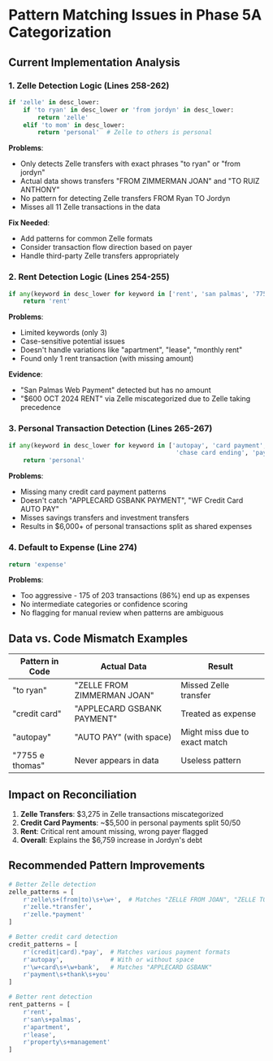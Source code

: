 # Pattern Matching Issues in Phase 5A Categorization

## Current Implementation Analysis

### 1. Zelle Detection Logic (Lines 258-262)
```python
if 'zelle' in desc_lower:
    if 'to ryan' in desc_lower or 'from jordyn' in desc_lower:
        return 'zelle'
    elif 'to mom' in desc_lower:
        return 'personal'  # Zelle to others is personal
```

**Problems**:
- Only detects Zelle transfers with exact phrases "to ryan" or "from jordyn"
- Actual data shows transfers "FROM ZIMMERMAN JOAN" and "TO RUIZ ANTHONY"
- No pattern for detecting Zelle transfers FROM Ryan TO Jordyn
- Misses all 11 Zelle transactions in the data

**Fix Needed**:
- Add patterns for common Zelle formats
- Consider transaction flow direction based on payer
- Handle third-party Zelle transfers appropriately

### 2. Rent Detection Logic (Lines 254-255)
```python
if any(keyword in desc_lower for keyword in ['rent', 'san palmas', '7755 e thomas']):
    return 'rent'
```

**Problems**:
- Limited keywords (only 3)
- Case-sensitive potential issues
- Doesn't handle variations like "apartment", "lease", "monthly rent"
- Found only 1 rent transaction (with missing amount)

**Evidence**:
- "San Palmas Web Payment" detected but has no amount
- "$600 OCT 2024 RENT" via Zelle miscategorized due to Zelle taking precedence

### 3. Personal Transaction Detection (Lines 265-267)
```python
if any(keyword in desc_lower for keyword in ['autopay', 'card payment', 'credit card', 
                                              'chase card ending', 'payment thank you']):
    return 'personal'
```

**Problems**:
- Missing many credit card payment patterns
- Doesn't catch "APPLECARD GSBANK PAYMENT", "WF Credit Card AUTO PAY"
- Misses savings transfers and investment transfers
- Results in $6,000+ of personal transactions split as shared expenses

### 4. Default to Expense (Line 274)
```python
return 'expense'
```

**Problems**:
- Too aggressive - 175 of 203 transactions (86%) end up as expenses
- No intermediate categories or confidence scoring
- No flagging for manual review when patterns are ambiguous

## Data vs. Code Mismatch Examples

| Pattern in Code | Actual Data | Result |
|----------------|-------------|---------|
| "to ryan" | "ZELLE FROM ZIMMERMAN JOAN" | Missed Zelle transfer |
| "credit card" | "APPLECARD GSBANK PAYMENT" | Treated as expense |
| "autopay" | "AUTO PAY" (with space) | Might miss due to exact match |
| "7755 e thomas" | Never appears in data | Useless pattern |

## Impact on Reconciliation

1. **Zelle Transfers**: $3,275 in Zelle transactions miscategorized
2. **Credit Card Payments**: ~$5,500 in personal payments split 50/50
3. **Rent**: Critical rent amount missing, wrong payer flagged
4. **Overall**: Explains the $6,759 increase in Jordyn's debt

## Recommended Pattern Improvements

```python
# Better Zelle detection
zelle_patterns = [
    r'zelle\s+(from|to)\s+\w+',  # Matches "ZELLE FROM JOAN", "ZELLE TO ANTHONY"
    r'zelle.*transfer',
    r'zelle.*payment'
]

# Better credit card detection  
credit_patterns = [
    r'(credit|card).*pay',  # Matches various payment formats
    r'autopay',             # With or without space
    r'\w+card\s+\w+bank',   # Matches "APPLECARD GSBANK"
    r'payment\s+thank\s+you'
]

# Better rent detection
rent_patterns = [
    r'rent',
    r'san\s+palmas',
    r'apartment',
    r'lease',
    r'property\s+management'
]
```
